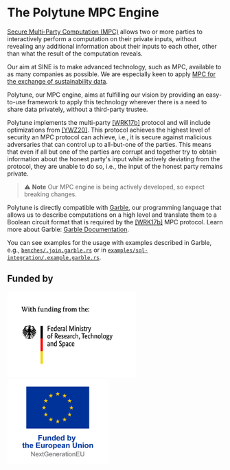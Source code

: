 # The Polytune MPC Engine

[Secure Multi-Party Computation (MPC)](https://sine.foundation/library/002-smpc) allows two or more parties to interactively perform a computation on their private inputs, without revealing any additional information about their inputs to each other, other than what the result of the computation reveals.

Our aim at SINE is to make advanced technology, such as MPC, available to as many companies as possible. We are especially keen to apply [MPC for the exchange of sustainability data](https://sine.foundation/library/sine-is-partnering-with-wbcsd-to-decarbonise-the-economy).

Polytune, our MPC engine, aims at fulfilling our vision by providing an easy-to-use framework to apply this technology wherever there is a need to share data privately, without a third-party trustee.

Polytune implements the multi-party [[WRK17b]](https://eprint.iacr.org/2017/189.pdf) protocol and will include optimizations from [[YWZ20]](https://eprint.iacr.org/2019/1104.pdf). This protocol achieves the highest level of security an MPC protocol can achieve, i.e., it is secure against malicious adversaries that can control up to all-but-one of the parties. This means that even if all but one of the parties are corrupt and together try to obtain information about the honest party's input while actively deviating from the protocol, they are unable to do so, i.e., the input of the honest party remains private.

> ⚠️ **Note**
> Our MPC engine is being actively developed, so expect breaking changes.

Polytune is directly compatible with [Garble](https://github.com/sine-fdn/garble-lang), our programming language that allows us to describe computations on a high level and translate them to a Boolean circuit format that is required by the [[WRK17b]](https://eprint.iacr.org/2017/189.pdf) MPC protocol.
Learn more about Garble: [Garble Documentation](https://garble-lang.org/).

You can see examples for the usage with examples described in Garble, e.g., [`benches/.join.garble.rs`](https://github.com/sine-fdn/polytune/blob/main/benches/.join.garble.rs) or in [`examples/sql-integration/.example.garble.rs`](https://github.com/sine-fdn/polytune/blob/main/examples/sql-integration/.example.garble.rs).

## Funded by

<p float="left">
  <img src="logos/BMBF_Logo.jpg" alt="With funding from the: Federal Ministry of Research, Technology and Space" height="200" />
  <img src="logos/EU_Logo.png" alt="Funded by the European Union (NextGenerationEU)" height="200" style="background: white" />
</p>

